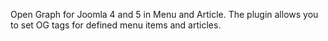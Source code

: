 Open Graph for Joomla 4 and 5 in Menu and Article. The plugin allows you to set OG tags for defined menu items and articles.
